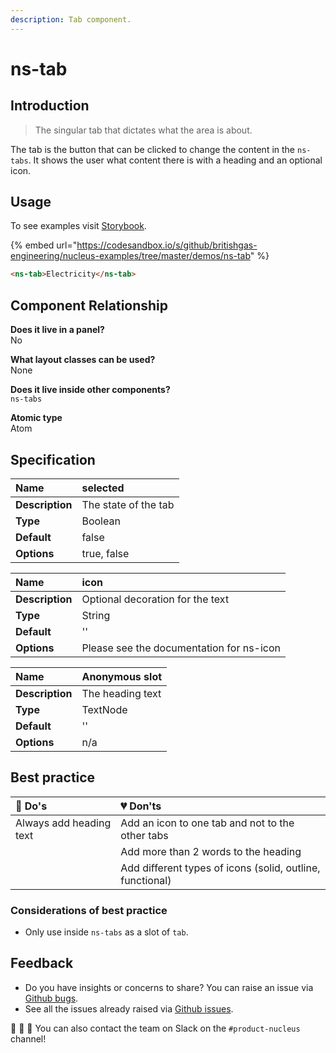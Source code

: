```yaml
---
description: Tab component.
---
```


# ns-tab

## Introduction

> The singular tab that dictates what the area is about.

The tab is the button that can be clicked to change the content in the `ns-tabs`. It shows the user what content there is with a heading and an optional icon.

## Usage

To see examples visit [Storybook](https://nucleus.bgdigital.xyz/demo/index.html?path=/story/ns-tab--tab).

{% embed url="https://codesandbox.io/s/github/britishgas-engineering/nucleus-examples/tree/master/demos/ns-tab" %}

```html
<ns-tab>Electricity</ns-tab>
```

## Component Relationship

**Does it live in a panel?**  
No

**What layout classes can be used?**  
None

**Does it live inside other components?**  
`ns-tabs`  

**Atomic type**  
Atom

## Specification

| **Name** | selected |
| :--- | :--- |
| **Description** | The state of the tab |
| **Type** | Boolean |
| **Default** | false |
| **Options** | true, false |

| **Name** | icon |
| :--- | :--- |
| **Description** | Optional decoration for the text |
| **Type** | String |
| **Default** | '' |
| **Options** | Please see the documentation for ns-icon |

| **Name** | Anonymous slot |
| :--- | :--- |
| **Description** | The heading text |
| **Type** | TextNode |
| **Default** | '' |
| **Options** | n/a |

## Best practice

| 💚 Do's | 💔 Don'ts |
| :--- | :--- |
| Always add heading text | Add an icon to one tab and not to the other tabs |
| | Add more than 2 words to the heading |
| | Add different types of icons (solid, outline, functional) |

### Considerations of best practice

* Only use inside `ns-tabs` as a slot of `tab`.

## Feedback

* Do you have insights or concerns to share? You can raise an issue via [Github bugs](https://github.com/ConnectedHomes/nucleus/issues/new?assignees=&labels=Bug&template=a--bug-report.md&title=[bug]%20[ns-tab]).
* See all the issues already raised via [Github issues](https://github.com/connectedHomes/nucleus/issues?utf8=%E2%9C%93&q=is%3Aopen+is%3Aissue+label%3ABug+[ns-tab]).

💩 🎉 🦄 You can also contact the team on Slack on the `#product-nucleus` channel!
